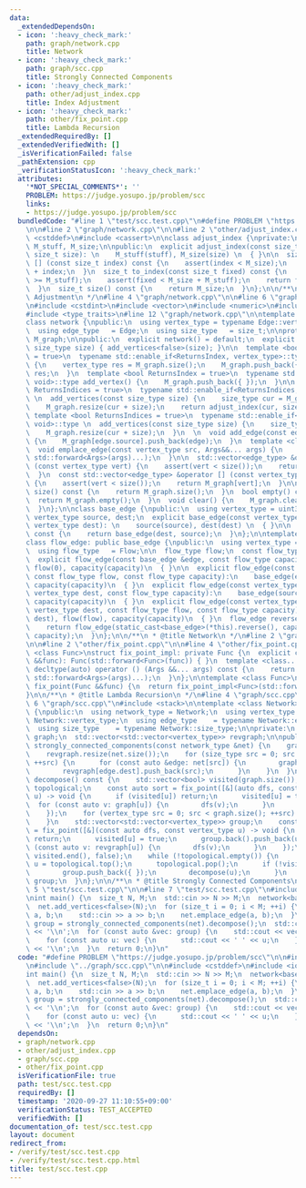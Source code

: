 ```yaml
---
data:
  _extendedDependsOn:
  - icon: ':heavy_check_mark:'
    path: graph/network.cpp
    title: Network
  - icon: ':heavy_check_mark:'
    path: graph/scc.cpp
    title: Strongly Connected Components
  - icon: ':heavy_check_mark:'
    path: other/adjust_index.cpp
    title: Index Adjustment
  - icon: ':heavy_check_mark:'
    path: other/fix_point.cpp
    title: Lambda Recursion
  _extendedRequiredBy: []
  _extendedVerifiedWith: []
  _isVerificationFailed: false
  _pathExtension: cpp
  _verificationStatusIcon: ':heavy_check_mark:'
  attributes:
    '*NOT_SPECIAL_COMMENTS*': ''
    PROBLEM: https://judge.yosupo.jp/problem/scc
    links:
    - https://judge.yosupo.jp/problem/scc
  bundledCode: "#line 1 \"test/scc.test.cpp\"\n#define PROBLEM \"https://judge.yosupo.jp/problem/scc\"\
    \n\n#line 2 \"graph/network.cpp\"\n\n#line 2 \"other/adjust_index.cpp\"\n\n#include\
    \ <cstddef>\n#include <cassert>\n\nclass adjust_index {\nprivate:\n  const size_t\
    \ M_stuff, M_size;\n\npublic:\n  explicit adjust_index(const size_t stuff, const\
    \ size_t size): \n    M_stuff(stuff), M_size(size) \n  { }\n\n  size_t operator\
    \ [] (const size_t index) const {\n    assert(index < M_size);\n    return M_stuff\
    \ + index;\n  }\n  size_t to_index(const size_t fixed) const {\n    assert(fixed\
    \ >= M_stuff);\n    assert(fixed < M_size + M_stuff);\n    return fixed - M_stuff;\n\
    \  }\n  size_t size() const {\n    return M_size;\n  }\n};\n\n/**\n * @title Index\
    \ Adjustment\n */\n#line 4 \"graph/network.cpp\"\n\n#line 6 \"graph/network.cpp\"\
    \n#include <cstdint>\n#include <vector>\n#include <numeric>\n#include <utility>\n\
    #include <type_traits>\n#line 12 \"graph/network.cpp\"\n\ntemplate <class Edge>\n\
    class network {\npublic:\n  using vertex_type = typename Edge::vertex_type;\n\
    \  using edge_type   = Edge;\n  using size_type   = size_t;\n\nprotected:\n  std::vector<std::vector<edge_type>>\
    \ M_graph;\n\npublic:\n  explicit network() = default;\n  explicit network(const\
    \ size_type size) { add_vertices<false>(size); }\n\n  template <bool ReturnsIndex\
    \ = true>\n  typename std::enable_if<ReturnsIndex, vertex_type>::type add_vertex()\
    \ {\n    vertex_type res = M_graph.size();\n    M_graph.push_back({ });\n    return\
    \ res;\n  }\n  template <bool ReturnsIndex = true>\n  typename std::enable_if<!ReturnsIndex,\
    \ void>::type add_vertex() {\n    M_graph.push_back({ });\n  }\n\n  template <bool\
    \ ReturnsIndices = true>\n  typename std::enable_if<ReturnsIndices, adjust_index>::type\
    \ \n  add_vertices(const size_type size) {\n    size_type cur = M_graph.size();\n\
    \    M_graph.resize(cur + size);\n    return adjust_index(cur, size);\n  }\n \
    \ template <bool ReturnsIndices = true>\n  typename std::enable_if<!ReturnsIndices,\
    \ void>::type \n  add_vertices(const size_type size) {\n    size_type cur = M_graph.size();\n\
    \    M_graph.resize(cur + size);\n  }\n  \n  void add_edge(const edge_type &edge)\
    \ {\n    M_graph[edge.source].push_back(edge);\n  }\n  template <class... Args>\n\
    \  void emplace_edge(const vertex_type src, Args&&... args) {\n    M_graph[src].emplace_back(src,\
    \ std::forward<Args>(args)...);\n  }\n\n  std::vector<edge_type> &operator []\
    \ (const vertex_type vert) {\n    assert(vert < size());\n    return M_graph[vert];\n\
    \  }\n  const std::vector<edge_type> &operator [] (const vertex_type vert) const\
    \ {\n    assert(vert < size());\n    return M_graph[vert];\n  }\n\n  size_type\
    \ size() const {\n    return M_graph.size();\n  }\n  bool empty() const {\n  \
    \  return M_graph.empty();\n  }\n  void clear() {\n    M_graph.clear();\n    M_graph.shrink_to_fit();\n\
    \  }\n};\n\nclass base_edge {\npublic:\n  using vertex_type = uint32_t;\n\n  const\
    \ vertex_type source, dest;\n  explicit base_edge(const vertex_type source, const\
    \ vertex_type dest): \n    source(source), dest(dest) \n  { }\n\n  base_edge reverse()\
    \ const {\n    return base_edge(dest, source);\n  }\n};\n\ntemplate <class Flow>\n\
    class flow_edge: public base_edge {\npublic:\n  using vertex_type = typename base_edge::vertex_type;\n\
    \  using flow_type   = Flow;\n\n  flow_type flow;\n  const flow_type capacity;\n\
    \  explicit flow_edge(const base_edge &edge, const flow_type capacity):\n    base_edge(edge),\
    \ flow(0), capacity(capacity)\n  { }\n\n  explicit flow_edge(const base_edge &edge,\
    \ const flow_type flow, const flow_type capacity):\n    base_edge(edge), flow(flow),\
    \ capacity(capacity)\n  { }\n  explicit flow_edge(const vertex_type source, const\
    \ vertex_type dest, const flow_type capacity):\n    base_edge(source, dest), flow(0),\
    \ capacity(capacity)\n  { }\n  explicit flow_edge(const vertex_type source, const\
    \ vertex_type dest, const flow_type flow, const flow_type capacity):\n    base_edge(source,\
    \ dest), flow(flow), capacity(capacity)\n  { }\n  flow_edge reverse() const {\n\
    \    return flow_edge(static_cast<base_edge>(*this).reverse(), capacity - flow,\
    \ capacity);\n  }\n};\n\n/**\n * @title Network\n */\n#line 2 \"graph/scc.cpp\"\
    \n\n#line 2 \"other/fix_point.cpp\"\n\n#line 4 \"other/fix_point.cpp\"\n\ntemplate\
    \ <class Func>\nstruct fix_point_impl: private Func {\n  explicit constexpr fix_point_impl(Func\
    \ &&func): Func(std::forward<Func>(func)) { }\n  template <class... Args>\n  constexpr\
    \ decltype(auto) operator () (Args &&... args) const {\n    return Func::operator()(*this,\
    \ std::forward<Args>(args)...);\n  }\n};\n\ntemplate <class Func>\nconstexpr decltype(auto)\
    \ fix_point(Func &&func) {\n  return fix_point_impl<Func>(std::forward<Func>(func));\n\
    }\n\n/**\n * @title Lambda Recursion\n */\n#line 4 \"graph/scc.cpp\"\n\n#line\
    \ 6 \"graph/scc.cpp\"\n#include <stack>\n\ntemplate <class Network>\nclass strongly_connected_components\
    \ {\npublic:\n  using network_type = Network;\n  using vertex_type  = typename\
    \ Network::vertex_type;\n  using edge_type    = typename Network::edge_type;\n\
    \  using size_type    = typename Network::size_type;\n\nprivate:\n  std::vector<std::vector<vertex_type>>\
    \ graph;\n  std::vector<std::vector<vertex_type>> revgraph;\n\npublic:\n  explicit\
    \ strongly_connected_components(const network_type &net) {\n    graph.resize(net.size());\n\
    \    revgraph.resize(net.size());\n    for (size_type src = 0; src < net.size();\
    \ ++src) {\n      for (const auto &edge: net[src]) {\n        graph[src].push_back(edge.dest);\n\
    \        revgraph[edge.dest].push_back(src);\n      }\n    }\n  }\n\n  std::vector<std::vector<vertex_type>>\
    \ decompose() const {\n    std::vector<bool> visited(graph.size());\n    std::stack<vertex_type>\
    \ topological;\n    const auto sort = fix_point([&](auto dfs, const vertex_type\
    \ u) -> void {\n      if (visited[u]) return;\n      visited[u] = true;\n    \
    \  for (const auto v: graph[u]) {\n        dfs(v);\n      }\n      topological.push(u);\n\
    \    });\n    for (vertex_type src = 0; src < graph.size(); ++src) {\n      sort(src);\n\
    \    }\n    std::vector<std::vector<vertex_type>> group;\n    const auto decompose\
    \ = fix_point([&](const auto dfs, const vertex_type u) -> void {\n      if (visited[u])\
    \ return;\n      visited[u] = true;\n      group.back().push_back(u);\n      for\
    \ (const auto v: revgraph[u]) {\n        dfs(v);\n      }\n    });\n    std::fill(visited.begin(),\
    \ visited.end(), false);\n    while (!topological.empty()) {\n      const auto\
    \ u = topological.top();\n      topological.pop();\n      if (!visited[u]) {\n\
    \        group.push_back({ });\n        decompose(u);\n      }\n    }\n    return\
    \ group;\n  }\n};\n\n/**\n * @title Strongly Connected Components\n */\n#line\
    \ 5 \"test/scc.test.cpp\"\n\n#line 7 \"test/scc.test.cpp\"\n#include <iostream>\n\
    \nint main() {\n  size_t N, M;\n  std::cin >> N >> M;\n  network<base_edge> net;\n\
    \  net.add_vertices<false>(N);\n  for (size_t i = 0; i < M; ++i) {\n    size_t\
    \ a, b;\n    std::cin >> a >> b;\n    net.emplace_edge(a, b);\n  }\n  const auto\
    \ group = strongly_connected_components(net).decompose();\n  std::cout << group.size()\
    \ << '\\n';\n  for (const auto &vec: group) {\n    std::cout << vec.size();\n\
    \    for (const auto u: vec) {\n      std::cout << ' ' << u;\n    }\n    std::cout\
    \ << '\\n';\n  }\n  return 0;\n}\n"
  code: "#define PROBLEM \"https://judge.yosupo.jp/problem/scc\"\n\n#include \"../graph/network.cpp\"\
    \n#include \"../graph/scc.cpp\"\n\n#include <cstddef>\n#include <iostream>\n\n\
    int main() {\n  size_t N, M;\n  std::cin >> N >> M;\n  network<base_edge> net;\n\
    \  net.add_vertices<false>(N);\n  for (size_t i = 0; i < M; ++i) {\n    size_t\
    \ a, b;\n    std::cin >> a >> b;\n    net.emplace_edge(a, b);\n  }\n  const auto\
    \ group = strongly_connected_components(net).decompose();\n  std::cout << group.size()\
    \ << '\\n';\n  for (const auto &vec: group) {\n    std::cout << vec.size();\n\
    \    for (const auto u: vec) {\n      std::cout << ' ' << u;\n    }\n    std::cout\
    \ << '\\n';\n  }\n  return 0;\n}\n"
  dependsOn:
  - graph/network.cpp
  - other/adjust_index.cpp
  - graph/scc.cpp
  - other/fix_point.cpp
  isVerificationFile: true
  path: test/scc.test.cpp
  requiredBy: []
  timestamp: '2020-09-27 11:10:55+09:00'
  verificationStatus: TEST_ACCEPTED
  verifiedWith: []
documentation_of: test/scc.test.cpp
layout: document
redirect_from:
- /verify/test/scc.test.cpp
- /verify/test/scc.test.cpp.html
title: test/scc.test.cpp
---
```

